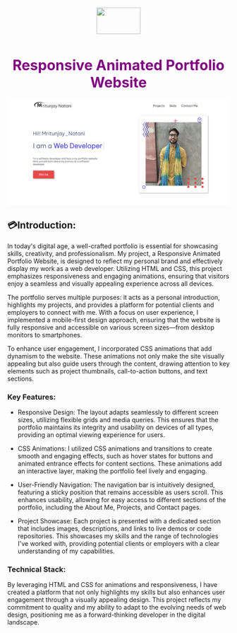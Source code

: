 <h1 align='center'> <font color='magenta'><font size=7><img src="https://camo.githubusercontent.com/d4650b05fe520e35ac3ec6e9da31546f9d892d5565a8eba4df7fe434b6a380b6/68747470733a2f2f706f7274666f6c696f636f6c6c656374696f6e2e636f6d2f77702d636f6e74656e742f75706c6f6164732f323032322f30332f556e7469746c65645f64657369676e5f33355f2d72656d6f766562672d707265766965772e706e67" height="60" width="100"></font> </font></h1>
<h1 align='center'><font color='purple'><font size=6>Responsive Animated Portfolio Website</font> </font></h1>

<kbd>![Screenshot 2024-05-24 205644](https://github.com/mrnajych/code--Portfolio/blob/main/images/projects/Project1.png?raw=true)</kbd>



## 💳Introduction:

In today's digital age, a well-crafted portfolio is essential for showcasing skills, creativity, and professionalism. My project, a Responsive Animated Portfolio Website, is designed to
reflect my personal brand and effectively display my work as a web developer. Utilizing HTML and CSS, this project emphasizes responsiveness and engaging animations, ensuring that visitors enjoy a 
seamless and visually appealing experience across all devices.

The portfolio serves multiple purposes: it acts as a personal introduction, highlights my projects, and provides a platform for potential clients and employers to connect with me.
With a focus on user experience, I implemented a mobile-first design approach, ensuring that the website is fully responsive and accessible on various screen sizes—from desktop monitors to smartphones.

To enhance user engagement, I incorporated CSS animations that add dynamism to the website. These animations not only make the site visually appealing but 
also guide users through the content, drawing attention to key elements such as project thumbnails, call-to-action buttons, and text sections.


### Key Features:
- Responsive Design: The layout adapts seamlessly to different screen sizes, utilizing flexible grids and media queries. This ensures that the portfolio maintains its integrity and usability on
  devices of all types, providing an optimal viewing experience for users.

- CSS Animations: I utilized CSS animations and transitions to create smooth and engaging effects, such as hover states for buttons and animated entrance effects for content
  sections. These animations add an interactive layer, making the portfolio feel lively and engaging.
  
- User-Friendly Navigation: The navigation bar is intuitively designed, featuring a sticky position that remains accessible as users scroll. This enhances usability, allowing
   for easy access to different sections of the portfolio, including the About Me, Projects, and Contact pages.

- Project Showcase: Each project is presented with a dedicated section that includes images, descriptions, and links to live demos or code repositories.
  This showcases my skills and the range of technologies I've worked with, providing potential clients or employers with a clear understanding of my capabilities.

### Technical Stack:
By leveraging HTML and CSS for animations and responsiveness, I have created a platform that not only highlights my skills but also enhances user engagement through a visually appealing design.
This project reflects my commitment to quality and my ability to adapt to the evolving needs of web design, positioning me as a forward-thinking developer in the digital landscape.







